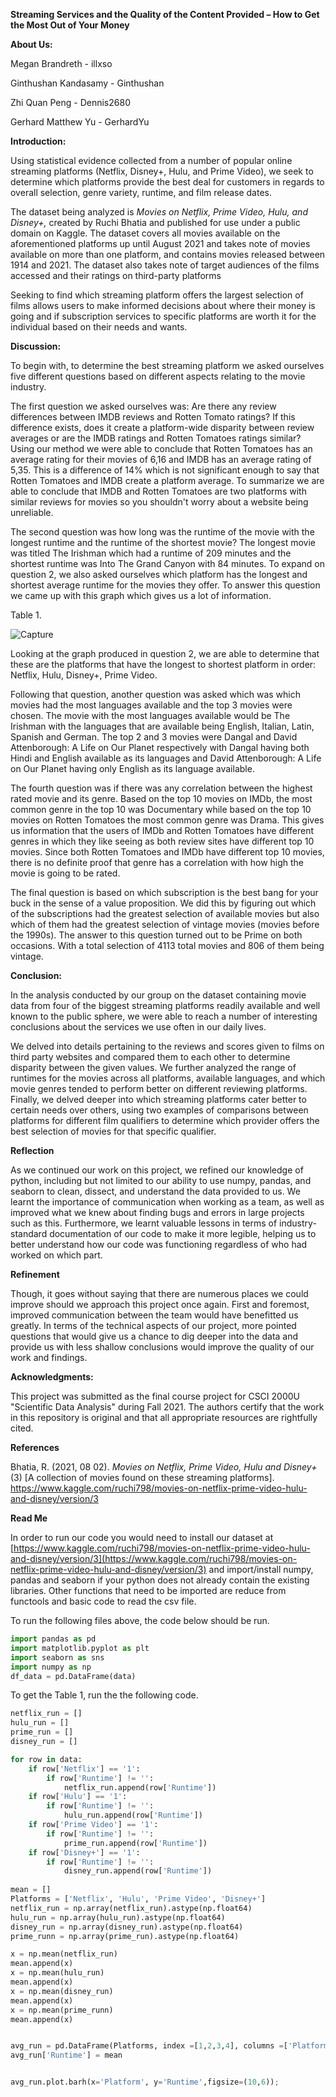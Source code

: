 **Streaming Services and the Quality of the Content Provided – How to Get the Most Out of Your Money**

**About Us:**

Megan Brandreth - illxso

Ginthushan Kandasamy - Ginthushan

Zhi Quan Peng - Dennis2680

Gerhard Matthew Yu - GerhardYu

**Introduction:**

Using statistical evidence collected from a number of popular online streaming platforms (Netflix, Disney+, Hulu, and Prime Video), we seek to determine which platforms provide the best deal for customers in regards to overall selection, genre variety, runtime, and film release dates.

The dataset being analyzed is _Movies on Netflix, Prime Video, Hulu, and Disney+,_ created by Ruchi Bhatia and published for use under a public domain on Kaggle. The dataset covers all movies available on the aforementioned platforms up until August 2021 and takes note of movies available on more than one platform, and contains movies released between 1914 and 2021. The dataset also takes note of target audiences of the films accessed and their ratings on third-party platforms

Seeking to find which streaming platform offers the largest selection of films allows users to make informed decisions about where their money is going and if subscription services to specific platforms are worth it for the individual based on their needs and wants.

**Discussion:**

To begin with, to determine the best streaming platform we asked ourselves five different questions based on different aspects relating to the movie industry.

The first question we asked ourselves was: Are there any review differences between IMDB reviews and Rotten Tomato ratings? If this difference exists, does it create a platform-wide disparity between review averages or are the IMDB ratings and Rotten Tomatoes ratings similar? Using our method we were able to conclude that Rotten Tomatoes has an average rating for their movies of 6,16 and IMDB has an average rating of 5,35. This is a difference of 14% which is not significant enough to say that Rotten Tomatoes and IMDB create a platform average. To summarize we are able to conclude that IMDB and Rotten Tomatoes are two platforms with similar reviews for movies so you shouldn&#39;t worry about a website being unreliable.

The second question was how long was the runtime of the movie with the longest runtime and the runtime of the shortest movie? The longest movie was titled The Irishman which had a runtime of 209 minutes and the shortest runtime was Into The Grand Canyon with 84 minutes. To expand on question 2, we also asked ourselves which platform has the longest and shortest average runtime for the movies they offer. To answer this question we came up with this graph which gives us a lot of information.


Table 1.

![Capture](https://user-images.githubusercontent.com/90259988/144955521-6aa23a4d-0eb7-4726-ba59-7fbc1d194310.PNG)

Looking at the graph produced in question 2, we are able to determine that these are the platforms that have the longest to shortest platform in order: Netflix, Hulu, Disney+, Prime Video.

Following that question, another question was asked which was which movies had the most languages available and the top 3 movies were chosen. The movie with the most languages available would be The Irishman with the languages that are available being English, Italian, Latin, Spanish and German. The top 2 and 3 movies were Dangal and David Attenborough: A Life on Our Planet respectively with Dangal having both Hindi and English available as its languages and David Attenborough: A Life on Our Planet having only English as its language available.

The fourth question was if there was any correlation between the highest rated movie and its genre. Based on the top 10 movies on IMDb, the most common genre in the top 10 was Documentary while based on the top 10 movies on Rotten Tomatoes the most common genre was Drama. This gives us information that the users of IMDb and Rotten Tomatoes have different genres in which they like seeing as both review sites have different top 10 movies. Since both Rotten Tomatoes and IMDb have different top 10 movies, there is no definite proof that genre has a correlation with how high the movie is going to be rated.

The final question is based on which subscription is the best bang for your buck in the sense of a value proposition. We did this by figuring out which of the subscriptions had the greatest selection of available movies but also which of them had the greatest selection of vintage movies (movies before the 1990s). The answer to this question turned out to be Prime on both occasions. With a total selection of 4113 total movies and 806 of them being vintage.

**Conclusion:**

In the analysis conducted by our group on the dataset containing movie data from four of the biggest streaming platforms readily available and well known to the public sphere, we were able to reach a number of interesting conclusions about the services we use often in our daily lives.

We delved into details pertaining to the reviews and scores given to films on third party websites and compared them to each other to determine disparity between the given values. We further analyzed the range of runtimes for the movies across all platforms, available languages, and which movie genres tended to perform better on different reviewing platforms. Finally, we delved deeper into which streaming platforms cater better to certain needs over others, using two examples of comparisons between platforms for different film qualifiers to determine which provider offers the best selection of movies for that specific qualifier.

**Reflection**

As we continued our work on this project, we refined our knowledge of python, including but not limited to our ability to use numpy, pandas, and seaborn to clean, dissect, and understand the data provided to us. We learnt the importance of communication when working as a team, as well as improved what we knew about finding bugs and errors in large projects such as this. Furthermore, we learnt valuable lessons in terms of industry-standard documentation of our code to make it more legible, helping us to better understand how our code was functioning regardless of who had worked on which part.

**Refinement**

Though, it goes without saying that there are numerous places we could improve should we approach this project once again. First and foremost, improved communication between the team would have benefitted us greatly. In terms of the technical aspects of our project, more pointed questions that would give us a chance to dig deeper into the data and provide us with less shallow conclusions would improve the quality of our work and findings.

**Acknowledgments:**

This project was submitted as the final course project for CSCI 2000U &quot;Scientific Data Analysis&quot; during Fall 2021. The authors certify that the work in this repository is original and that all appropriate resources are rightfully cited.

**References**

Bhatia, R. (2021, 08 02). _Movies on Netflix, Prime Video, Hulu and Disney+_ (3) [A collection of movies found on these streaming platforms]. https://www.kaggle.com/ruchi798/movies-on-netflix-prime-video-hulu-and-disney/version/3

**Read Me**

In order to run our code you would need to install our dataset at [https://www.kaggle.com/ruchi798/movies-on-netflix-prime-video-hulu-and-disney/version/3](https://www.kaggle.com/ruchi798/movies-on-netflix-prime-video-hulu-and-disney/version/3) and import/install numpy, pandas and seaborn if your python does not already contain the existing libraries. Other functions that need to be imported are reduce from functools and basic code to read the csv file.

To run the following files above, the code below should be run.
```python
import pandas as pd
import matplotlib.pyplot as plt
import seaborn as sns
import numpy as np
df_data = pd.DataFrame(data)
```

To get the Table 1, run the the following code.
```python
netflix_run = []
hulu_run = []
prime_run = []
disney_run = []

for row in data:
    if row['Netflix'] == '1':
        if row['Runtime'] != '':
            netflix_run.append(row['Runtime'])
    if row['Hulu'] == '1':
        if row['Runtime'] != '':
            hulu_run.append(row['Runtime'])
    if row['Prime Video'] == '1':
        if row['Runtime'] != '':
            prime_run.append(row['Runtime'])
    if row['Disney+'] == '1':
        if row['Runtime'] != '':
            disney_run.append(row['Runtime'])
        
mean = []
Platforms = ['Netflix', 'Hulu', 'Prime Video', 'Disney+']
netflix_run = np.array(netflix_run).astype(np.float64)
hulu_run = np.array(hulu_run).astype(np.float64)
disney_run = np.array(disney_run).astype(np.float64)
prime_runn = np.array(prime_run).astype(np.float64)

x = np.mean(netflix_run)
mean.append(x)
x = np.mean(hulu_run)
mean.append(x)
x = np.mean(disney_run)
mean.append(x)
x = np.mean(prime_runn)
mean.append(x)


avg_run = pd.DataFrame(Platforms, index =[1,2,3,4], columns =['Platform'])
avg_run['Runtime'] = mean


avg_run.plot.barh(x='Platform', y='Runtime',figsize=(10,6));
```
